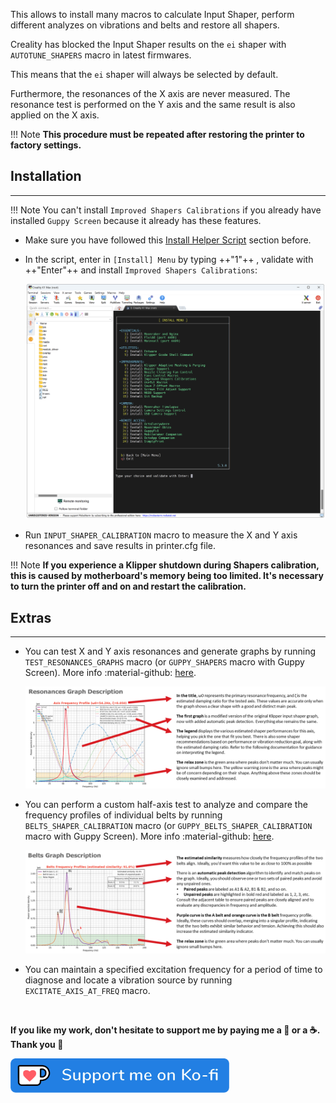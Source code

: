 This allows to install many macros to calculate Input Shaper, perform different analyzes on vibrations and belts and restore all shapers.

Creality has blocked the Input Shaper results on the `ei` shaper with `AUTOTUNE_SHAPERS` macro in latest firmwares.

This means that the `ei` shaper will always be selected by default.

Furthermore, the resonances of the X axis are never measured.
The resonance test is performed on the Y axis and the same result is also applied on the X axis.

!!! Note
    **This procedure must be repeated after restoring the printer to factory settings.**


## Installation
<hr>

!!! Note
    You can't install `Improved Shapers Calibrations` if you already have installed `Guppy Screen` because it already has these features.

- Make sure you have followed this <a href="../../helper-script/helper-script-installation">Install Helper Script</a> section before.

- In the script, enter in `[Install] Menu` by typing ++"1"++ , validate with ++"Enter"++ and install `Improved Shapers Calibrations`:

    <img width="900" src="../../assets/img/Creality-Helper-Script/Install_Menu.png">

- Run `INPUT_SHAPER_CALIBRATION` macro to measure the X and Y axis resonances and save results in printer.cfg file.

!!! Note
    **If you experience a Klipper shutdown during Shapers calibration, this is caused by motherboard's memory being too limited. It's necessary to turn the printer off and on and restart the calibration.**


## Extras
<hr>

- You can test X and Y axis resonances and generate graphs by running `TEST_RESONANCES_GRAPHS` macro (or `GUPPY_SHAPERS` macro with Guppy Screen). More info :material-github: [here](https://github.com/Frix-x/klippain-shaketune/blob/main/docs/macros/axis_tuning.md).

    <img src="../../assets/img/Improved-Shapers-Calibrations/Resonances_Graph_Description.png">

- You can perform a custom half-axis test to analyze and compare the frequency profiles of individual belts by running `BELTS_SHAPER_CALIBRATION` macro (or `GUPPY_BELTS_SHAPER_CALIBRATION` macro with Guppy Screen). More info :material-github: [here](https://github.com/Frix-x/klippain-shaketune/blob/main/docs/macros/belts_tuning.md).

    <img src="../../assets/img/Improved-Shapers-Calibrations/Belts_Graph_Description.png">

- You can maintain a specified excitation frequency for a period of time to diagnose and locate a vibration source by running `EXCITATE_AXIS_AT_FREQ` macro.

<br />

**If you like my work, don't hesitate to support me by paying me a 🍺 or a ☕. Thank you 🙂**

<a href="https://ko-fi.com/guilouz" target="_blank"><img width="350" src="../../assets/img/home/Ko-fi.png"></a>
